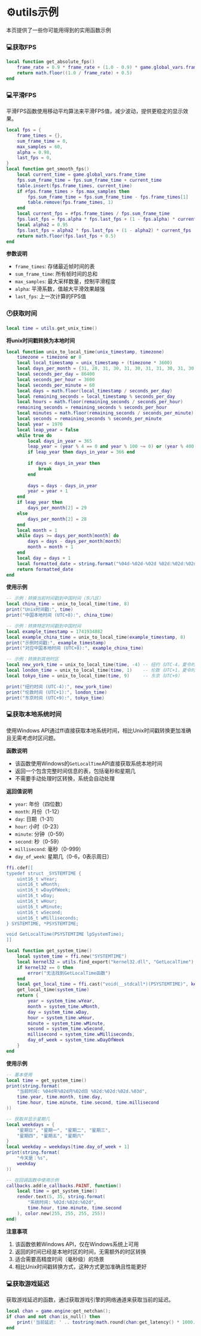 # ⚙️utils示例

本页提供了一些你可能用得到的实用函数示例

### 💻获取FPS

```lua
local function get_absolute_fps()
    frame_rate = 0.9 * frame_rate + (1.0 - 0.9) * game.global_vars.frame_time
    return math.floor((1.0 / frame_rate) + 0.5)
end
```


### 💻平滑FPS
平滑FPS函数使用移动平均算法来平滑FPS值，减少波动，提供更稳定的显示效果。

```lua
local fps = {
    frame_times = {},
    sum_frame_time = 0,
    max_samples = 60,
    alpha = 0.98,
    last_fps = 0,
}
local function get_smooth_fps()
    local current_time = game.global_vars.frame_time
    fps.sum_frame_time = fps.sum_frame_time + current_time
    table.insert(fps.frame_times, current_time)
    if #fps.frame_times > fps.max_samples then
        fps.sum_frame_time = fps.sum_frame_time - fps.frame_times[1]
        table.remove(fps.frame_times, 1)
    end
    local current_fps = #fps.frame_times / fps.sum_frame_time
    fps.last_fps = fps.alpha * fps.last_fps + (1 - fps.alpha) * current_fps
    local alpha2 = 0.95
    fps.last_fps = alpha2 * fps.last_fps + (1 - alpha2) * current_fps
    return math.floor(fps.last_fps + 0.5)
end
```

**参数说明**
- `frame_times`: 存储最近帧时间的表
- `sum_frame_time`: 所有帧时间的总和
- `max_samples`: 最大采样数量，控制平滑程度
- `alpha`: 平滑系数，值越大平滑效果越强
- `last_fps`: 上一次计算的FPS值 

### 🕐获取时间

```lua
local time = utils.get_unix_time()
```
****将unix时间戳转换为本地时间****
```lua
local function unix_to_local_time(unix_timestamp, timezone)
    timezone = timezone or 8
    local local_timestamp = unix_timestamp + (timezone * 3600)
    local days_per_month = {31, 28, 31, 30, 31, 30, 31, 31, 30, 31, 30, 31}
    local seconds_per_day = 86400
    local seconds_per_hour = 3600
    local seconds_per_minute = 60
    local days = math.floor(local_timestamp / seconds_per_day)
    local remaining_seconds = local_timestamp % seconds_per_day
    local hours = math.floor(remaining_seconds / seconds_per_hour)
    remaining_seconds = remaining_seconds % seconds_per_hour
    local minutes = math.floor(remaining_seconds / seconds_per_minute)
    local seconds = remaining_seconds % seconds_per_minute
    local year = 1970
    local leap_year = false
    while true do
        local days_in_year = 365
        leap_year = (year % 4 == 0 and year % 100 ~= 0) or (year % 400 == 0)
        if leap_year then days_in_year = 366 end
        
        if days < days_in_year then
            break
        end
        
        days = days - days_in_year
        year = year + 1
    end
    if leap_year then
        days_per_month[2] = 29
    else
        days_per_month[2] = 28
    end
    local month = 1
    while days >= days_per_month[month] do
        days = days - days_per_month[month]
        month = month + 1
    end
    local day = days + 1
    local formatted_date = string.format("%04d-%02d-%02d %02d:%02d:%02d", year, month, day, hours, minutes, seconds)
    return formatted_date
end
```
**使用示例**
```lua
-- 示例：转换当前时间戳到中国时间（东八区）
local china_time = unix_to_local_time(time, 8)
print("Unix时间戳:", time)
print("中国本地时间 (UTC+8):", china_time)

-- 示例：转换特定时间戳到中国时间
local example_timestamp = 1741934882
local example_china_time = unix_to_local_time(example_timestamp, 8)
print("示例时间戳:", example_timestamp)
print("对应中国本地时间 (UTC+8):", example_china_time)

-- 示例：转换到其他时区
local new_york_time = unix_to_local_time(time, -4) -- 纽约（UTC-4，夏令时）
local london_time = unix_to_local_time(time, 1)    -- 伦敦（UTC+1，夏令时）
local tokyo_time = unix_to_local_time(time, 9)     -- 东京（UTC+9）

print("纽约时间 (UTC-4):", new_york_time)
print("伦敦时间 (UTC+1):", london_time)
print("东京时间 (UTC+9):", tokyo_time)
```
### 💻获取本地系统时间

使用Windows API通过ffi直接获取本地系统时间，相比Unix时间戳转换更加准确且无需考虑时区问题。

**函数说明**
- 该函数使用Windows的`GetLocalTime`API直接获取系统本地时间
- 返回一个包含完整时间信息的表，包括毫秒和星期几
- 不需要手动处理时区转换，系统会自动处理

**返回值说明**
- `year`: 年份（四位数）
- `month`: 月份（1-12）
- `day`: 日期（1-31）
- `hour`: 小时（0-23）
- `minute`: 分钟（0-59）
- `second`: 秒（0-59）
- `millisecond`: 毫秒（0-999）
- `day_of_week`: 星期几（0-6，0表示周日）

```lua
ffi.cdef[[
typedef struct _SYSTEMTIME {
    uint16_t wYear;
    uint16_t wMonth;
    uint16_t wDayOfWeek;
    uint16_t wDay;
    uint16_t wHour;
    uint16_t wMinute;
    uint16_t wSecond;
    uint16_t wMilliseconds;
} SYSTEMTIME, *PSYSTEMTIME;

void GetLocalTime(PSYSTEMTIME lpSystemTime);
]]

local function get_system_time()
    local system_time = ffi.new("SYSTEMTIME")
    local kernel32 = utils.find_export("kernel32.dll", "GetLocalTime")
    if kernel32 == 0 then
        error("无法找到GetLocalTime函数")
    end
    local get_local_time = ffi.cast("void(__stdcall*)(PSYSTEMTIME)", kernel32)
    get_local_time(system_time)
    return {
        year = system_time.wYear,
        month = system_time.wMonth,
        day = system_time.wDay,
        hour = system_time.wHour,
        minute = system_time.wMinute,
        second = system_time.wSecond,
        millisecond = system_time.wMilliseconds,
        day_of_week = system_time.wDayOfWeek
    }
end
```

**使用示例**
```lua
-- 基本使用
local time = get_system_time()
print(string.format(
    "当前时间: %04d年%02d月%02d日 %02d:%02d:%02d.%03d",
    time.year, time.month, time.day,
    time.hour, time.minute, time.second, time.millisecond
))

-- 获取并显示星期几
local weekdays = {
    "星期日", "星期一", "星期二", "星期三", 
    "星期四", "星期五", "星期六"
}
local weekday = weekdays[time.day_of_week + 1]
print(string.format(
    "今天是：%s",
    weekday
))

-- 在回调函数中使用示例
callbacks.add(e_callbacks.PAINT, function()
    local time = get_system_time()
    render.text(5, 35, string.format(
        "系统时间: %02d:%02d:%02d",
        time.hour, time.minute, time.second
    ), color.new(255, 255, 255, 255))
end)
```

**注意事项**
1. 该函数依赖Windows API，仅在Windows系统上可用
2. 返回的时间已经是本地时区的时间，无需额外的时区转换
3. 适合需要高精度时间（毫秒级）的场景
4. 相比Unix时间戳转换方式，这种方式更加准确且性能更好

### 💻获取游戏延迟

获取游戏延迟的函数，通过获取游戏引擎的网络通道来获取当前的延迟。

```lua
local chan = game.engine:get_netchan();
if chan and not chan:is_null() then
    print('当前延迟: ' .. tostring(math.round(chan:get_latency() * 1000.0)) .. 'ms');
end
```